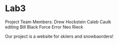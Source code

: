 # Lab3
Project Team Members:
Drew Hockstein
Caleb Caulk  
editing
Bill Black
Force Error
Neo Rieck

Our project is a website for skiiers and snowbaorders!
